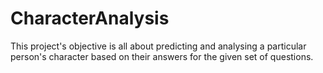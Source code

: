 # CharacterAnalysis
This project's objective is all about predicting and analysing a particular person's character based on their answers for the given set of questions. 
